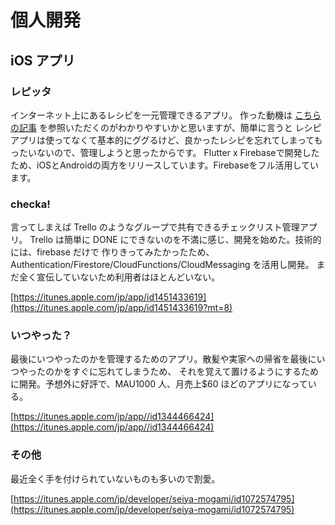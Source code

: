 # 個人開発

## iOS アプリ

### レピッタ

インターネット上にあるレシピを一元管理できるアプリ。
作った動機は [こちらの記事](https://note.com/seiyamo/n/nf02ff7f5eba1) を参照いただくのがわかりやすいかと思いますが、簡単に言うと
レシピアプリは使ってなくて基本的にググるけど、良かったレシピを忘れてしまってもったいないので、管理しようと思ったからです。
Flutter x Firebaseで開発したため、iOSとAndroidの両方をリリースしています。Firebaseをフル活用しています。


### checka!

言ってしまえば Trello のようなグループで共有できるチェックリスト管理アプリ。
Trello は簡単に DONE にできないのを不満に感じ、開発を始めた。技術的には、firebase だけで
作りきってみたかったため、Authentication/Firestore/CloudFunctions/CloudMessaging を活用し開発。
まだ全く宣伝していないため利用者はほとんどいない。

[https://itunes.apple.com/jp/app/id1451433619](https://itunes.apple.com/jp/app/id1451433619?mt=8)

### いつやった？

最後にいつやったのかを管理するためのアプリ。散髪や実家への帰省を最後にいつやったのかをすぐに忘れてしまうため、
それを覚えて置けるようにするために開発。予想外に好評で、MAU1000 人、月売上\$60 ほどのアプリになっている。

[https://itunes.apple.com/jp/app//id1344466424](https://itunes.apple.com/jp/app//id1344466424)

### その他

最近全く手を付けられていないものも多いので割愛。

[https://itunes.apple.com/jp/developer/seiya-mogami/id1072574795](https://itunes.apple.com/jp/developer/seiya-mogami/id1072574795)
